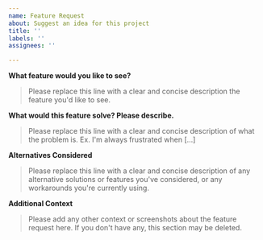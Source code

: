 ```yaml
---
name: Feature Request
about: Suggest an idea for this project
title: ''
labels: ''
assignees: ''

---
```


**What feature would you like to see?**
> Please replace this line with a clear and concise description the feature you'd like to see.

**What would this feature solve? Please describe.**
> Please replace this line with a clear and concise description of what the problem is. Ex. I'm always frustrated when [...]

**Alternatives Considered**
> Please replace this line with a clear and concise description of any alternative solutions or features you've considered, or any workarounds you're currently using.

**Additional Context**
> Please add any other context or screenshots about the feature request here. If you don't have any, this section may be deleted.
